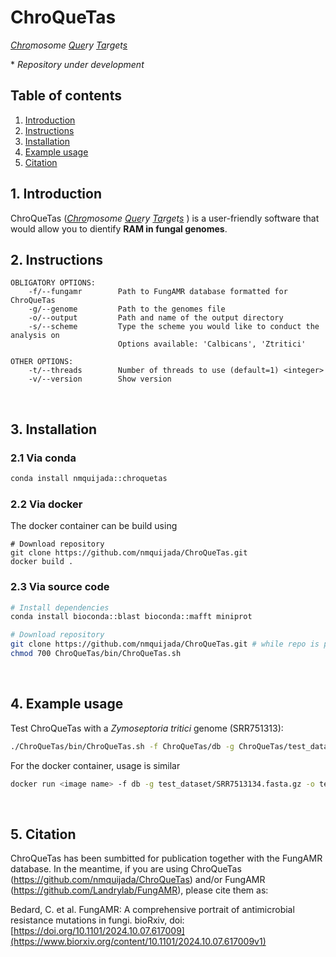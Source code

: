 # ChroQueTas
*<ins>Chro</ins>mosome <ins>Que</ins>ry <ins>Ta</ins>rget<ins>s</ins> </ins>*

\* *Repository under development*

## Table of contents
1. [Introduction](#id1)
2. [Instructions](#id2)
3. [Installation](#id3)
4. [Example usage](#id4)
5. [Citation](#id5)

## 1. Introduction<a name="id1"></a>

ChroQueTas (*<ins>Chro</ins>mosome <ins>Que</ins>ry <ins>Ta</ins>rget<ins>s</ins> </ins>*) is a user-friendly software that would allow you to dientify **RAM in fungal genomes**. 


## 2. Instructions<a name="id2"></a>

```
OBLIGATORY OPTIONS:
    -f/--fungamr        Path to FungAMR database formatted for ChroQueTas
    -g/--genome         Path to the genomes file
    -o/--output         Path and name of the output directory
    -s/--scheme         Type the scheme you would like to conduct the analysis on
                        Options available: 'Calbicans', 'Ztritici'

OTHER OPTIONS:
    -t/--threads        Number of threads to use (default=1) <integer>
    -v/--version        Show version
```

<br>

## 3. Installation<a name="id3"></a>

### 2.1 Via conda

```bash
conda install nmquijada::chroquetas
```

### 2.2 Via docker

The docker container can be build using

```shell
# Download repository
git clone https://github.com/nmquijada/ChroQueTas.git
docker build .
```

### 2.3 Via source code

```bash
# Install dependencies
conda install bioconda::blast bioconda::mafft miniprot

# Download repository
git clone https://github.com/nmquijada/ChroQueTas.git # while repo is private manual download is required
chmod 700 ChroQueTas/bin/ChroQueTas.sh
```

<br>

## 4. Example usage<a name="id4"></a>

Test ChroQueTas with a *Zymoseptoria tritici* genome (SRR751313):

```bash
./ChroQueTas/bin/ChroQueTas.sh -f ChroQueTas/db -g ChroQueTas/test_dataset/SRR7513134.fasta.gz -o test -s Ztritici -t 8
```

For the docker container, usage is similar

```bash
docker run <image name> -f db -g test_dataset/SRR7513134.fasta.gz -o test -s Ztritici
```
<br>

## 5. Citation<a name="id5"></a>

ChroQueTas has been sumbitted for publication together with the FungAMR database.
In the meantime, if you are using ChroQueTas (https://github.com/nmquijada/ChroQueTas) and/or FungAMR (https://github.com/Landrylab/FungAMR), please cite them as:

Bedard, C. et al. FungAMR: A comprehensive portrait of antimicrobial resistance mutations in fungi. bioRxiv, doi: [https://doi.org/10.1101/2024.10.07.617009](https://www.biorxiv.org/content/10.1101/2024.10.07.617009v1)
